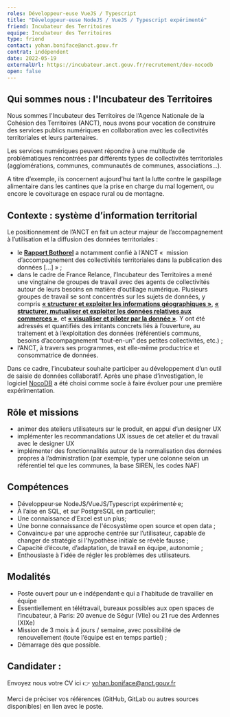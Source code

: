 ```yaml
---
roles: Développeur·euse VueJS / Typescript
title: "Développeur·euse NodeJS / VueJS / Typescript expérimenté"
friend: Incubateur des Territoires
equipe: Incubateur des Territoires
type: friend
contact: yohan.boniface@anct.gouv.fr
contrat: indépendent
date: 2022-05-19
externalUrl: https://incubateur.anct.gouv.fr/recrutement/dev-nocodb
open: false
---
```



## Qui sommes nous : l'Incubateur des Territoires

Nous sommes l'Incubateur des Territoires de l’Agence Nationale de la Cohésion des Territoires (ANCT), nous avons pour vocation de construire des services publics numériques en collaboration avec les collectivités territoriales et leurs partenaires.

Les services numériques peuvent répondre à une multitude de problématiques rencontrées par différents types de collectivités territoriales (agglomérations, communes, communautés de communes, associations...).

A titre d’exemple, ils concernent aujourd’hui tant la lutte contre le gaspillage alimentaire dans les cantines que la prise en charge du mal logement, ou encore le covoiturage en espace rural ou de montagne.

## Contexte : système d’information territorial

Le positionnement de l’ANCT en fait un acteur majeur de l’accompagnement à l’utilisation et la diffusion des données territoriales :

* le __[Rapport Bothorel](https://www.gouvernement.fr/partage/11979-rapport-sur-la-politique-publique-de-la-donnee-des-algorithmes-et-des-codes-sources)__ a notamment confié à l’ANCT «  mission d’accompagnement des collectivités territoriales dans la publication des données […] » ;
* dans le cadre de France Relance, l’Incubateur des Territoires a mené une vingtaine de groupes de travail avec des agents de collectivités autour de leurs besoins en matière d’outillage numérique. Plusieurs groupes de travail se sont concentrés sur les sujets de données, y compris __[« structurer et exploiter les informations géographiques »](https://mon.incubateur.anct.gouv.fr/processes/transformation-numerique/f/21/meetings/36?filter%5Bdate%5D%5B%5D=past)__, __[« structurer, mutualiser et exploiter les données relatives aux commerces »](https://mon.incubateur.anct.gouv.fr/processes/transformation-numerique/f/21/meetings/25?filter%5Bdate%5D%5B%5D=past)__, et __[« visualiser et piloter par la donnée »](https://mon.incubateur.anct.gouv.fr/processes/transformation-numerique/f/21/meetings/31?filter%5Bdate%5D%5B%5D=past)__. Y ont été adressés et quantifiés des irritants concrets liés à l’ouverture, au traitement et à l’exploitation des données (référentiels communs, besoins d’accompagnement “tout-en-un” des petites collectivités, etc.) ;
* l’ANCT, à travers ses programmes, est elle-même productrice et consommatrice de données.


Dans ce cadre, l’incubateur souhaite participer au développement d’un outil de saisie de données collaboratif. Après une phase d’investigation, le logiciel [NocoDB](https://github.com/nocodb/nocodb) a été choisi comme socle à faire évoluer pour une première expérimentation.


## Rôle et missions

* animer des ateliers utilisateurs sur le produit, en appui d’un designer UX
* implémenter les recommandations UX issues de cet atelier et du travail avec le designer UX
* implémenter des fonctionnalités autour de la normalisation des données propres à l’administration (par exemple, typer une colonne selon un référentiel tel que les communes, la base SIREN, les codes NAF)

## Compétences

* Développeur·se NodeJS/VueJS/Typescript expérimenté·e;
* À l’aise en SQL, et sur PostgreSQL en particulier;
* Une connaissance d’Excel est un plus;
* Une bonne connaissance de l'écosystème open source et open data ;
* Convaincu·e par une approche centrée sur l’utilisateur, capable de changer de stratégie si l'hypothèse initiale se révèle fausse ;
* Capacité d’écoute, d’adaptation, de travail en équipe, autonomie ;
* Enthousiaste à l’idée de régler les problèmes des utilisateurs.

## Modalités

* Poste ouvert pour un·e indépendant·e qui a l’habitude de travailler en équipe
* Essentiellement en télétravail, bureaux possibles aux open spaces de l’incubateur, à Paris: 20 avenue de Ségur (VIIe) ou 21 rue des Ardennes (XIXe)
* Mission de 3 mois à 4 jours / semaine, avec possibilité de renouvellement (toute l’équipe est en temps partiel) ;
* Démarrage dès que possible.


## Candidater :

Envoyez nous votre CV ici :point_right: [yohan.boniface@anct.gouv.fr](mailto:Yohan.BONIFACE@anct.gouv.fr)


Merci de préciser vos références (GitHub, GitLab ou autres sources disponibles) en lien avec le poste.



